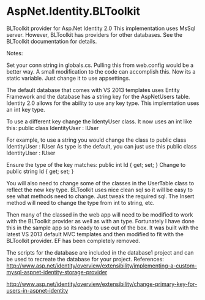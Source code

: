 AspNet.Identity.BLToolkit
=========================

BLToolkit provider for Asp.Net Identity 2.0
This implementation uses MsSql server. However, BLToolkit has providers for other databases. See the BLToolkit documentation for details. 

Notes:

Set your conn string in globals.cs. Pulling this from web.config would be a better way. A small modification to the code can accomplish this. Now its a static variable. Just change it to use appsettings.

The default database that comes with VS 2013 templates uses Entity Framework and the database has a string key for the AspNetUsers table. Identity 2.0 allows for the ability to use any key type. This implemtation uses an int key type.

To use a different key change the IdentyUser class. It now uses an int like this:
public class IdentityUser : IUser<int>

For example, to use a string you would change the class to  public class IdentityUser : IUser<string> As <string> type is the default, you can just use this 
public class IdentityUser : IUser
 
Ensure the type of the key matches:    public int Id { get; set; } Change to    public string Id { get; set; }
 
You will also need to change some of the classes in the UserTable class to reflect the new key type. BLToolkit uses nice clean sql so it will be easy to see what methods need to change. Just tweak the required sql. The Insert method will need to change the type from int to string, etc.

Then many of the classed in the web app will need to be modified to work with the BLToolkit provider as well as with an <int> type. Fortunately I have done this in the sample app so its ready to use out of the box. It was built with the latest VS 2013 default MVC templates and then modified to fit with the BLToolkit provider. EF has been completely removed. 

The scripts for the database are included in the database1 project and can be used to recreate the database for your project. 
References:
http://www.asp.net/identity/overview/extensibility/implementing-a-custom-mysql-aspnet-identity-storage-provider

http://www.asp.net/identity/overview/extensibility/change-primary-key-for-users-in-aspnet-identity



